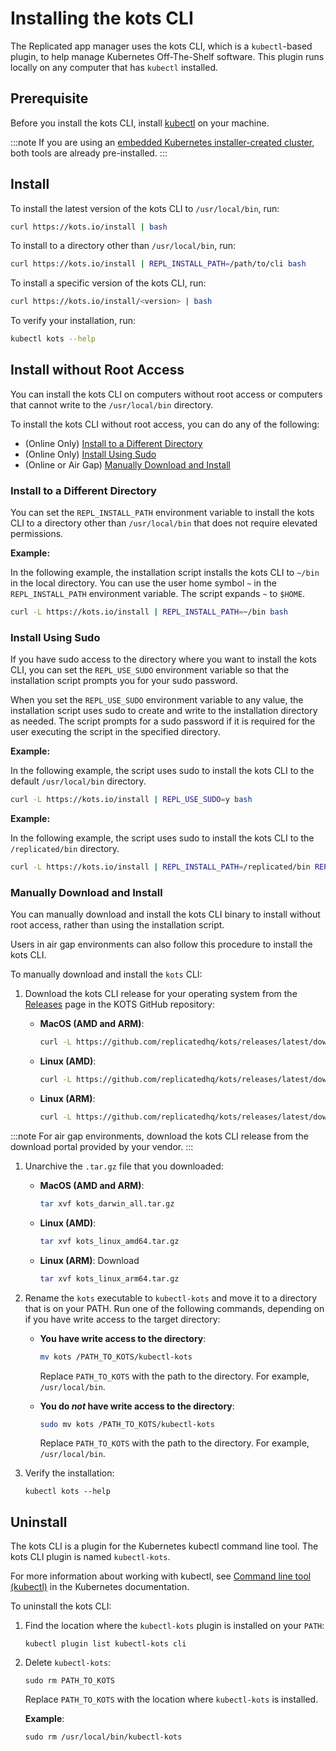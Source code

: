 # Installing the kots CLI

The Replicated app manager uses the kots CLI, which is a `kubectl`-based plugin, to help manage Kubernetes Off-The-Shelf software. This plugin runs locally on any computer that has `kubectl` installed.


## Prerequisite

Before you install the kots CLI, install [kubectl](https://kubernetes.io/docs/tasks/tools/) on your machine.

:::note
If you are using an [embedded Kubernetes installer-created cluster](../enterprise/installing-embedded-cluster), both tools are already pre-installed.
:::

## Install

To install the latest version of the kots CLI to `/usr/local/bin`, run:

```bash
curl https://kots.io/install | bash
```

To install to a directory other than `/usr/local/bin`, run:

```bash
curl https://kots.io/install | REPL_INSTALL_PATH=/path/to/cli bash
```

To install a specific version of the kots CLI, run:

```bash
curl https://kots.io/install/<version> | bash
```

To verify your installation, run:

```bash
kubectl kots --help
```

## Install without Root Access

You can install the kots CLI on computers without root access or computers that cannot write to the `/usr/local/bin` directory.

To install the kots CLI without root access, you can do any of the following:

* (Online Only) [Install to a Different Directory](#install-to-a-different-directory)
* (Online Only) [Install Using Sudo](#install-using-sudo)
* (Online or Air Gap) [Manually Download and Install](#manually-download-and-install)

### Install to a Different Directory

You can set the `REPL_INSTALL_PATH` environment variable to install the kots CLI to a directory other than `/usr/local/bin` that does not require elevated permissions.

**Example:**

In the following example, the installation script installs the kots CLI to `~/bin` in the local directory. You can use the user home symbol `~` in the `REPL_INSTALL_PATH` environment variable. The script expands `~` to `$HOME`.

```bash
curl -L https://kots.io/install | REPL_INSTALL_PATH=~/bin bash
```

### Install Using Sudo

If you have sudo access to the directory where you want to install the kots CLI, you can set the `REPL_USE_SUDO` environment variable so that the installation script prompts you for your sudo password.

When you set the `REPL_USE_SUDO` environment variable to any value, the installation script uses sudo to create and write to the installation directory as needed. The script prompts for a sudo password if it is required for the user executing the script in the specified directory.

**Example:**

In the following example, the script uses sudo to install the kots CLI to the default `/usr/local/bin` directory.

```bash
curl -L https://kots.io/install | REPL_USE_SUDO=y bash
```

**Example:**

In the following example, the script uses sudo to install the kots CLI to the `/replicated/bin` directory.

```bash
curl -L https://kots.io/install | REPL_INSTALL_PATH=/replicated/bin REPL_USE_SUDO=y bash
```

### Manually Download and Install

You can manually download and install the kots CLI binary to install without root access, rather than using the installation script.

Users in air gap environments can also follow this procedure to install the kots CLI.

To manually download and install the `kots` CLI:

1. Download the kots CLI release for your operating system from the [Releases](https://github.com/replicatedhq/kots/releases/latest) page in the KOTS GitHub repository:

   * **MacOS (AMD and ARM)**:

      ```bash
      curl -L https://github.com/replicatedhq/kots/releases/latest/download/kots_darwin_all.tar.gz
      ```

   * **Linux (AMD)**:

      ```bash
      curl -L https://github.com/replicatedhq/kots/releases/latest/download/kots_linux_amd64.tar.gz
      ```

   * **Linux (ARM)**:

      ```bash
      curl -L https://github.com/replicatedhq/kots/releases/latest/download/kots_linux_arm64.tar.gz
      ```

 :::note
 For air gap environments, download the kots CLI release from the download portal provided by your vendor.
 :::

1. Unarchive the `.tar.gz` file that you downloaded:

   * **MacOS (AMD and ARM)**:

      ```bash
      tar xvf kots_darwin_all.tar.gz
      ```
   * **Linux (AMD)**:

      ```bash
      tar xvf kots_linux_amd64.tar.gz
      ```
   * **Linux (ARM)**: Download

      ```bash
      tar xvf kots_linux_arm64.tar.gz
      ```

1. Rename the `kots` executable to `kubectl-kots` and move it to a directory that is on your PATH. Run one of the following commands, depending on if you have write access to the target directory:

   * **You have write access to the directory**:

     ```bash
     mv kots /PATH_TO_KOTS/kubectl-kots
     ```
     Replace `PATH_TO_KOTS` with the path to the directory. For example, `/usr/local/bin`.

   * **You do _not_ have write access to the directory**: 

     ```bash
     sudo mv kots /PATH_TO_KOTS/kubectl-kots
     ```
     Replace `PATH_TO_KOTS` with the path to the directory. For example, `/usr/local/bin`.

1. Verify the installation:

   ```
   kubectl kots --help
   ```

## Uninstall

The kots CLI is a plugin for the Kubernetes kubectl command line tool. The kots CLI plugin is named `kubectl-kots`.

For more information about working with kubectl, see [Command line tool (kubectl)](https://kubernetes.io/docs/reference/kubectl/) in the Kubernetes documentation.

To uninstall the kots CLI:

1. Find the location where the `kubectl-kots` plugin is installed on your `PATH`:

   ```
   kubectl plugin list kubectl-kots cli
   ```

2. Delete `kubectl-kots`:

   ```
   sudo rm PATH_TO_KOTS
   ```
   Replace `PATH_TO_KOTS` with the location where `kubectl-kots` is installed.

   **Example**:

   ```
   sudo rm /usr/local/bin/kubectl-kots
   ```
